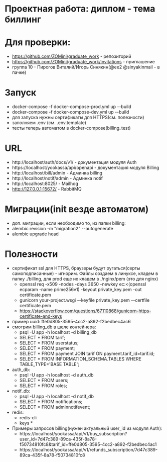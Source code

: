 # Проектная работа: диплом - тема биллинг

# Для проверки:
  - https://github.com/ZOMini/graduate_work  - репозиторий
  - https://github.com/ZOMini/graduate_work/invitations - приглашение
  - группа 10 - Пирогов Виталий/Игорь Синякин(@ee2 @sinyakinmail - в пачке)
 
# Запуск
  - docker-compose -f docker-compose-prod.yml up --build
  - docker-compose -f docker-compose-dev.yml up --build
  - для запуска нужны сертификаты для HTTPS(см. полезности)
  - заполняем .env (см. .env.template)
  - тесты теперь автоматом в docker-compose(billing_test)

# URL
  - http://localhost/auth/docs/v1/ - документация модуля Auth
  - https://localhost/yookassa/api/openapi - документация модуля Billing
  - http://localhost/bill/admin - Админка billing
  - http://localhost/notif/admin - Админка notif
  - http://localhost:8025/ - Mailhog
  - http://127.0.0.1:15672/ - RabbitMQ
 
# Миграции(init везде автоматом)
  - доп. миграции, если необходимо то, из папки billing:
  - alembic revision -m "migration2" --autogenerate
  - alembic upgrade head

# Полезности
  - сертификат ssl для HTTPS, браузеры будут ругаться(серты самоподписанные) - игнорим. Файлы создаем в линуксе, кладем в папку ./billing, для prod еще их кладем в ./nginx/pem (это для nginx)
    - openssl req -x509 -nodes -days 3650 -newkey ec:<(openssl ecparam -name prime256v1) -keyout private_key.pem -out certificate.pem
    - gunicorn your-project.wsgi --keyfile private_key.pem --certfile certificate.pem
    - https://stackoverflow.com/questions/67110868/gunicorn-https-certificate-and-keys
  - пример uuid: ffe0d805-3595-4cc2-a892-f2bedbec4ac6
  - смотрим billing_db в шеле контейнера:
    - psql -U app -h localhost -d billing_db
    - SELECT * FROM tarif;
    - SELECT * FROM userstatus;
    - SELECT * FROM payment;
    - SELECT * FROM payment JOIN tarif ON payment.tarif_id=tarif.id;
    - SELECT * FROM INFORMATION_SCHEMA.TABLES WHERE TABLE_TYPE='BASE TABLE';
  - auth_db:
    - psql -U app -h localhost -d auth_db
    - SELECT * FROM users;
    - SELECT * FROM roles;
  - notif_db:
    - psql -U app -h localhost -d notif_db
    - SELECT * FROM notifications;
    - SELECT * FROM adminnotifevent;
  - redis:
    - redis-cli
    - keys *
  - Примеры запросов billing(нужен актуальный user_id из модуля Auth):
    - https://localhost/yookassa/api/v1/buy_subscription?user_id=7d47c389-89ca-435f-8a78-f50734810fc8&tarif_id=ffe0d805-3595-4cc2-a892-f2bedbec4ac1
    - https://localhost/yookassa/api/v1/refunds_subscription/7d47c389-89ca-435f-8a78-f50734810fc8

